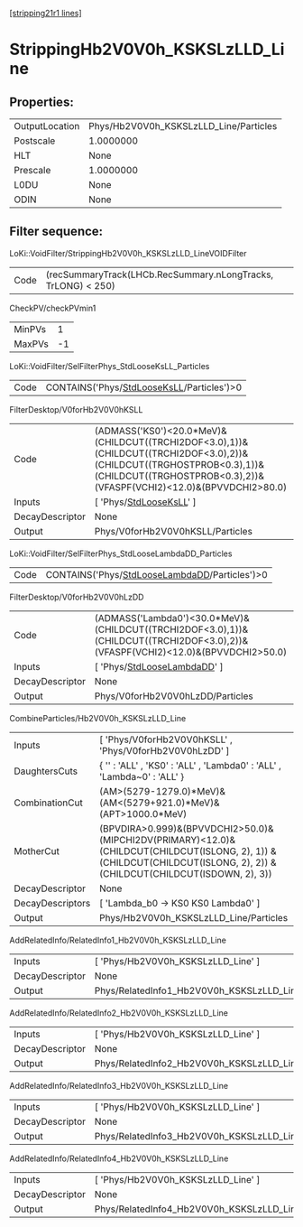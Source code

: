[[stripping21r1 lines]](./stripping21r1-index)

# StrippingHb2V0V0h_KSKSLzLLD_Line

## Properties:

|                |                                        |
|----------------|----------------------------------------|
| OutputLocation | Phys/Hb2V0V0h_KSKSLzLLD_Line/Particles |
| Postscale      | 1.0000000                              |
| HLT            | None                                   |
| Prescale       | 1.0000000                              |
| L0DU           | None                                   |
| ODIN           | None                                   |

## Filter sequence:

LoKi::VoidFilter/StrippingHb2V0V0h_KSKSLzLLD_LineVOIDFilter

|      |                                                               |
|------|---------------------------------------------------------------|
| Code | (recSummaryTrack(LHCb.RecSummary.nLongTracks, TrLONG) \< 250) |

CheckPV/checkPVmin1

|        |     |
|--------|-----|
| MinPVs | 1   |
| MaxPVs | -1  |

LoKi::VoidFilter/SelFilterPhys_StdLooseKsLL_Particles

|      |                                                                                            |
|------|--------------------------------------------------------------------------------------------|
| Code | CONTAINS('Phys/[StdLooseKsLL](./stripping21r1-commonparticles-stdlooseksll)/Particles')\>0 |

FilterDesktop/V0forHb2V0V0hKSLL

|                 |                                                                                                                                                                                                    |
|-----------------|----------------------------------------------------------------------------------------------------------------------------------------------------------------------------------------------------|
| Code            | (ADMASS('KS0')\<20.0\*MeV)&(CHILDCUT((TRCHI2DOF\<3.0),1))&(CHILDCUT((TRCHI2DOF\<3.0),2))&(CHILDCUT((TRGHOSTPROB\<0.3),1))&(CHILDCUT((TRGHOSTPROB\<0.3),2))&(VFASPF(VCHI2)\<12.0)&(BPVVDCHI2\>80.0) |
| Inputs          | [ 'Phys/[StdLooseKsLL](./stripping21r1-commonparticles-stdlooseksll)' ]                                                                                                                          |
| DecayDescriptor | None                                                                                                                                                                                               |
| Output          | Phys/V0forHb2V0V0hKSLL/Particles                                                                                                                                                                   |

LoKi::VoidFilter/SelFilterPhys_StdLooseLambdaDD_Particles

|      |                                                                                                    |
|------|----------------------------------------------------------------------------------------------------|
| Code | CONTAINS('Phys/[StdLooseLambdaDD](./stripping21r1-commonparticles-stdlooselambdadd)/Particles')\>0 |

FilterDesktop/V0forHb2V0V0hLzDD

|                 |                                                                                                                                      |
|-----------------|--------------------------------------------------------------------------------------------------------------------------------------|
| Code            | (ADMASS('Lambda0')\<30.0\*MeV)&(CHILDCUT((TRCHI2DOF\<3.0),1))&(CHILDCUT((TRCHI2DOF\<3.0),2))&(VFASPF(VCHI2)\<12.0)&(BPVVDCHI2\>50.0) |
| Inputs          | [ 'Phys/[StdLooseLambdaDD](./stripping21r1-commonparticles-stdlooselambdadd)' ]                                                    |
| DecayDescriptor | None                                                                                                                                 |
| Output          | Phys/V0forHb2V0V0hLzDD/Particles                                                                                                     |

CombineParticles/Hb2V0V0h_KSKSLzLLD_Line

|                  |                                                                                                                                                                             |
|------------------|-----------------------------------------------------------------------------------------------------------------------------------------------------------------------------|
| Inputs           | [ 'Phys/V0forHb2V0V0hKSLL' , 'Phys/V0forHb2V0V0hLzDD' ]                                                                                                                   |
| DaughtersCuts    | { '' : 'ALL' , 'KS0' : 'ALL' , 'Lambda0' : 'ALL' , 'Lambda~0' : 'ALL' }                                                                                                     |
| CombinationCut   | (AM\>(5279-1279.0)\*MeV)&(AM\<(5279+921.0)\*MeV)&(APT\>1000.0\*MeV)                                                                                                         |
| MotherCut        | (BPVDIRA\>0.999)&(BPVVDCHI2\>50.0)&(MIPCHI2DV(PRIMARY)\<12.0)& (CHILDCUT(CHILDCUT(ISLONG, 2), 1)) & (CHILDCUT(CHILDCUT(ISLONG, 2), 2)) & (CHILDCUT(CHILDCUT(ISDOWN, 2), 3)) |
| DecayDescriptor  | None                                                                                                                                                                        |
| DecayDescriptors | [ 'Lambda_b0 -\> KS0 KS0 Lambda0' ]                                                                                                                                       |
| Output           | Phys/Hb2V0V0h_KSKSLzLLD_Line/Particles                                                                                                                                      |

AddRelatedInfo/RelatedInfo1_Hb2V0V0h_KSKSLzLLD_Line

|                 |                                                     |
|-----------------|-----------------------------------------------------|
| Inputs          | [ 'Phys/Hb2V0V0h_KSKSLzLLD_Line' ]                |
| DecayDescriptor | None                                                |
| Output          | Phys/RelatedInfo1_Hb2V0V0h_KSKSLzLLD_Line/Particles |

AddRelatedInfo/RelatedInfo2_Hb2V0V0h_KSKSLzLLD_Line

|                 |                                                     |
|-----------------|-----------------------------------------------------|
| Inputs          | [ 'Phys/Hb2V0V0h_KSKSLzLLD_Line' ]                |
| DecayDescriptor | None                                                |
| Output          | Phys/RelatedInfo2_Hb2V0V0h_KSKSLzLLD_Line/Particles |

AddRelatedInfo/RelatedInfo3_Hb2V0V0h_KSKSLzLLD_Line

|                 |                                                     |
|-----------------|-----------------------------------------------------|
| Inputs          | [ 'Phys/Hb2V0V0h_KSKSLzLLD_Line' ]                |
| DecayDescriptor | None                                                |
| Output          | Phys/RelatedInfo3_Hb2V0V0h_KSKSLzLLD_Line/Particles |

AddRelatedInfo/RelatedInfo4_Hb2V0V0h_KSKSLzLLD_Line

|                 |                                                     |
|-----------------|-----------------------------------------------------|
| Inputs          | [ 'Phys/Hb2V0V0h_KSKSLzLLD_Line' ]                |
| DecayDescriptor | None                                                |
| Output          | Phys/RelatedInfo4_Hb2V0V0h_KSKSLzLLD_Line/Particles |

